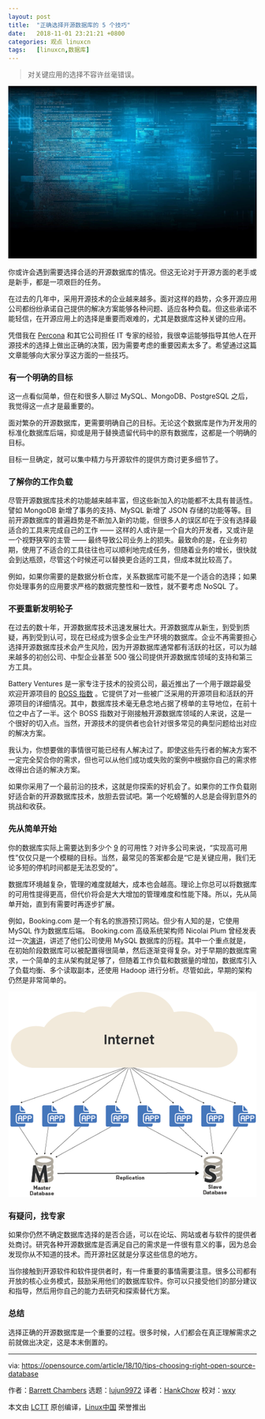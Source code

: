 ```yaml
---
layout: post
title:	"正确选择开源数据库的 5 个技巧"
date:	2018-11-01 23:21:21 +0800 
categories:	观点 linuxcn 
tags:	[linuxcn,数据库]
---
```




> 
> 对关键应用的选择不容许丝毫错误。
> 
> 
> 


![](/Asserts/Images/album/201811/01/232107xuvdld0n5rzcdbc0.jpg)


你或许会遇到需要选择合适的开源数据库的情况。但这无论对于开源方面的老手或是新手，都是一项艰巨的任务。


在过去的几年中，采用开源技术的企业越来越多。面对这样的趋势，众多开源应用公司都纷纷承诺自己提供的解决方案能够各种问题、适应各种负载。但这些承诺不能轻信，在开源应用上的选择是重要而艰难的，尤其是数据库这种关键的应用。


凭借我在 [Percona](https://www.percona.com/) 和其它公司担任 IT 专家的经验，我很幸运能够指导其他人在开源技术的选择上做出正确的决策，因为需要考虑的重要因素太多了。希望通过这篇文章能够向大家分享这方面的一些技巧。


### 有一个明确的目标


这一点看似简单，但在和很多人聊过 MySQL、MongoDB、PostgreSQL 之后，我觉得这一点才是最重要的。


面对繁杂的开源数据库，更需要明确自己的目标。无论这个数据库是作为开发用的标准化数据库后端，抑或是用于替换遗留代码中的原有数据库，这都是一个明确的目标。


目标一旦确定，就可以集中精力与开源软件的提供方商讨更多细节了。


### 了解你的工作负载


尽管开源数据库技术的功能越来越丰富，但这些新加入的功能都不太具有普适性。譬如 MongoDB 新增了事务的支持、MySQL 新增了 JSON 存储的功能等等。目前开源数据库的普遍趋势是不断加入新的功能，但很多人的误区却在于没有选择最适合的工具来完成自己的工作 —— 这样的人或许是一个自大的开发者，又或许是一个视野狭窄的主管 —— 最终导致公司业务上的损失。最致命的是，在业务初期，使用了不适合的工具往往也可以顺利地完成任务，但随着业务的增长，很快就会到达瓶颈，尽管这个时候还可以替换更合适的工具，但成本就比较高了。


例如，如果你需要的是数据分析仓库，关系数据库可能不是一个适合的选择；如果你处理事务的应用要求严格的数据完整性和一致性，就不要考虑 NoSQL 了。


### 不要重新发明轮子


在过去的数十年，开源数据库技术迅速发展壮大。开源数据库从新生，到受到质疑，再到受到认可，现在已经成为很多企业生产环境的数据库。企业不再需要担心选择开源数据库技术会产生风险，因为开源数据库通常都有活跃的社区，可以为越来越多的初创公司、中型企业甚至 500 强公司提供开源数据库领域的支持和第三方工具。


Battery Ventures 是一家专注于技术的投资公司，最近推出了一个用于跟踪最受欢迎开源项目的 [BOSS 指数](https://techcrunch.com/2017/04/07/tracking-the-explosive-growth-of-open-source-software/) 。它提供了对一些被广泛采用的开源项目和活跃的开源项目的详细情况。其中，数据库技术毫无悬念地占据了榜单的主导地位，在前十位之中占了一半。这个 BOSS 指数对于刚接触开源数据库领域的人来说，这是一个很好的切入点。当然，开源技术的提供者也会针对很多常见的典型问题给出对应的解决方案。


我认为，你想要做的事情很可能已经有人解决过了。即使这些先行者的解决方案不一定完全契合你的需求，但也可以从他们成功或失败的案例中根据你自己的需求修改得出合适的解决方案。


如果你采用了一个最前沿的技术，这就是你探索的好机会了。如果你的工作负载刚好适合新的开源数据库技术，放胆去尝试吧。第一个吃螃蟹的人总是会得到意外的挑战和收获。


### 先从简单开始


你的数据库实际上需要达到多少个 [9](https://en.wikipedia.org/wiki/Five_nines) 的可用性？对许多公司来说，“实现高可用性”仅仅只是一个模糊的目标。当然，最常见的答案都会是“它是关键应用，我们无论多短的停机时间都是无法忍受的”。


数据库环境越复杂，管理的难度就越大，成本也会越高。理论上你总可以将数据库的可用性提得更高，但代价将会是大大增加的管理难度和性能下降。所以，先从简单开始，直到有需要时再逐步扩展。


例如，Booking.com 是一个有名的旅游预订网站。但少有人知的是，它使用 MySQL 作为数据库后端。 Booking.com 高级系统架构师 Nicolai Plum 曾经发表过一次[演讲](https://www.percona.com/live/mysql-conference-2015/sessions/bookingcom-evolution-mysql-system-design)，讲述了他们公司使用 MySQL 数据库的历程。其中一个重点就是，在初始阶段数据库可以被配置得很简单，然后逐渐变得复杂。对于早期的数据库需求，一个简单的主从架构就足够了，但随着工作负载和数据量的增加，数据库引入了负载均衡、多个读取副本，还使用 Hadoop 进行分析。尽管如此，早期的架构仍然是非常简单的。


![](/Asserts/Images/album/201811/01/232125g9b00605ik0kwapy.png)


### 有疑问，找专家


如果你仍然不确定数据库选择的是否合适，可以在论坛、网站或者与软件的提供者处商讨。研究各种开源数据库是否满足自己的需求是一件很有意义的事，因为总会发现你从不知道的技术。而开源社区就是分享这些信息的地方。


当你接触到开源软件和软件提供者时，有一件重要的事情需要注意。很多公司都有开放的核心业务模式，鼓励采用他们的数据库软件。你可以只接受他们的部分建议和指导，然后用你自己的能力去研究和探索替代方案。


### 总结


选择正确的开源数据库是一个重要的过程。很多时候，人们都会在真正理解需求之前就做出决定，这是本末倒置的。




---


via: <https://opensource.com/article/18/10/tips-choosing-right-open-source-database>


作者：[Barrett Chambers](https://opensource.com/users/barrettc) 选题：[lujun9972](https://github.com/lujun9972) 译者：[HankChow](https://github.com/HankChow) 校对：[wxy](https://github.com/wxy)


本文由 [LCTT](https://github.com/LCTT/TranslateProject) 原创编译，[Linux中国](https://linux.cn/) 荣誉推出
